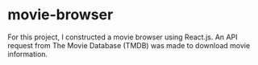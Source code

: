 # movie-browser
For this project, I constructed a movie browser using React.js. An API request from The Movie Database (TMDB) was made to download movie information. 
